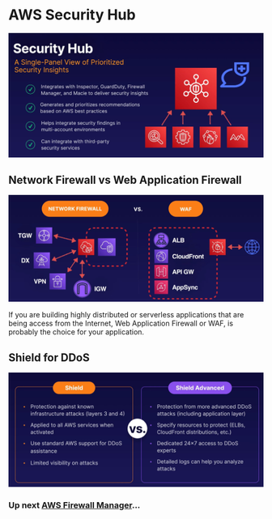 # AWS Security Hub

![Security](../../assets/aws-security-hub.png)

## Network Firewall vs Web Application Firewall

![Security](../../assets/aws-security-network-firewall-vs-waf.png)

If you are building highly distributed or serverless applications that are being access from the Internet, Web Application Firewall or WAF, is probably the choice for your application.

## Shield for DDoS

![Security](../../assets/aws-shield.png)

### Up next [AWS Firewall Manager](../firewall-manager/README.md)...